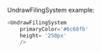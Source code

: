 UndrawFilingSystem example:
```js 
<UndrawFilingSystem
    primaryColor='#6c68fb'
    height= '250px'
    />
```